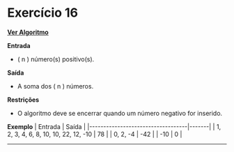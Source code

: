 # Exercício 16
[**Ver Algoritmo**](Algoritmo16.md)

**Entrada**

- \( n \) número(s) positivo(s).

**Saída**

- A soma dos \( n \) números.

**Restrições**

- O algoritmo deve se encerrar quando um número negativo for inserido.

**Exemplo**
| Entrada                           | Saída |
|-----------------------------------|-------|
| 1, 2, 3, 4, 6, 8, 10, 10, 22, 12, -10 | 78   |
| 0, 2, -4                            | -42  |
| -10                               | 0    |

---
